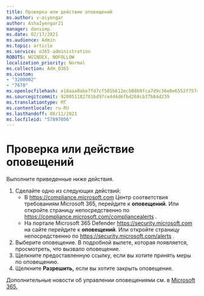 ```yaml
---
title: Проверка или действие оповещений
ms.author: v-aiyengar
author: AshaIyengar21
manager: dansimp
ms.date: 02/17/2021
ms.audience: Admin
ms.topic: article
ms.service: o365-administration
ROBOTS: NOINDEX, NOFOLLOW
localization_priority: Normal
ms.collection: Adm_O365
ms.custom:
- "3200002"
- "7670"
ms.openlocfilehash: e18aaa8abe7fd7cf501b612ecb08b9fca7d9c36e0e6552f75742beb770063e93
ms.sourcegitcommit: 920051182781bd97ce4d4d6fbd268cb37b84d239
ms.translationtype: MT
ms.contentlocale: ru-RU
ms.lasthandoff: 08/11/2021
ms.locfileid: "57897056"
---
```

# <a name="review-or-act-on-an-alert"></a>Проверка или действие оповещений

Выполните приведенные ниже действия.

1. Сделайте одно из следующих действий:
   - В <https://compliance.microsoft.com> Центр соответствия требованиям Microsoft 365, перейдите к **оповещений**. Или откройте страницу непосредственно по <https://compliance.microsoft.com/compliancealerts> .
   - На портале Microsoft 365 Defender <https://security.microsoft.com> на сайте перейдите к **оповещений**. Или откройте страницу непосредственно по <https://security.microsoft.com/alerts> .
2. Выберите оповещение. В подробной вылете, которая появляется, просмотреть, что вызвало оповещение.
3. Щелкните предоставленную ссылку, если вы хотите принять меры по оповещению.
4. Щелкните **Разрешить,** если вы хотите закрыть оповещение.

Дополнительные новости об управлении оповещениями см. в [Microsoft 365.](https://docs.microsoft.com/microsoft-365/compliance/alert-policies)

